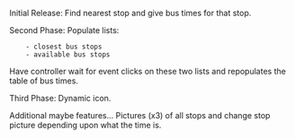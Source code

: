 Initial Release:
	Find nearest stop and give bus times for that stop.

Second Phase:
Populate lists:
	
		- closest bus stops
		- available bus stops

Have controller wait for event clicks on these two lists and repopulates the table of bus times.

Third Phase:
	Dynamic icon.

Additional maybe features...
	Pictures (x3) of all stops and change stop picture depending upon what the time is.
